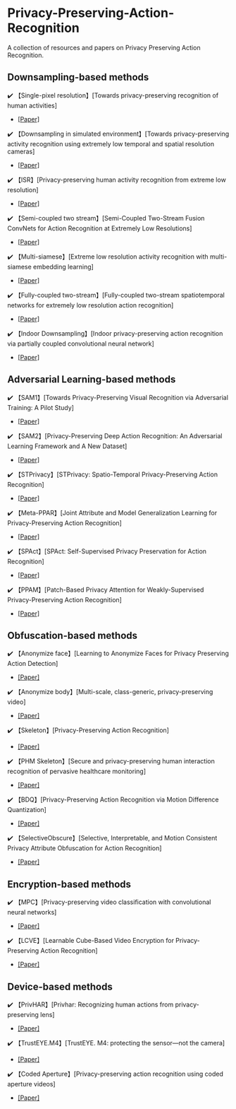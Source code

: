 # Privacy-Preserving-Action-Recognition
A collection of resources and papers on Privacy Preserving Action Recognition.

## Downsampling-based methods
:heavy_check_mark: 【Single-pixel resolution】[Towards privacy-preserving recognition of human activities]
- [[Paper]](https://ieeexplore.ieee.org/abstract/document/7351605)

:heavy_check_mark: 【Downsampling in simulated environment】[Towards privacy-preserving activity recognition using extremely low temporal and spatial resolution cameras]
- [[Paper]](https://www.cv-foundation.org/openaccess/content_cvpr_workshops_2015/W08/html/Dai_Towards_Privacy-Preserving_Activity_2015_CVPR_paper.html)

:heavy_check_mark: 【ISR】[Privacy-preserving human activity recognition from extreme low resolution]
- [[Paper]](https://ojs.aaai.org/index.php/AAAI/article/view/11233)

:heavy_check_mark: 【Semi-coupled two stream】[Semi-Coupled Two-Stream Fusion ConvNets for Action Recognition at Extremely Low Resolutions]
- [[Paper]](https://ieeexplore.ieee.org/abstract/document/7926606)

:heavy_check_mark: 【Multi-siamese】[Extreme low resolution activity recognition with multi-siamese embedding learning]
- [[Paper]](https://ojs.aaai.org/index.php/AAAI/article/view/12299)

:heavy_check_mark: 【Fully-coupled two-stream】[Fully-coupled two-stream spatiotemporal networks for extremely low resolution action recognition]
- [[Paper]](https://ieeexplore.ieee.org/abstract/document/8354282)


:heavy_check_mark: 【Indoor Downsampling】[Indoor privacy-preserving action recognition via partially coupled convolutional neural network]
- [[Paper]](https://ieeexplore.ieee.org/abstract/document/9361114)


## Adversarial Learning-based methods
:heavy_check_mark: 【SAM1】[Towards Privacy-Preserving Visual Recognition via Adversarial Training: A Pilot Study]
- [[Paper]](https://openaccess.thecvf.com/content_ECCV_2018/html/Zhenyu_Wu_Towards_Privacy-Preserving_Visual_ECCV_2018_paper.html)

:heavy_check_mark: 【SAM2】[Privacy-Preserving Deep Action Recognition: An Adversarial Learning Framework and A New Dataset]
- [[Paper]](https://ieeexplore.ieee.org/abstract/document/9207852)

:heavy_check_mark: 【STPrivacy】[STPrivacy: Spatio-Temporal Privacy-Preserving Action Recognition]
- [[Paper]](https://openaccess.thecvf.com/content/ICCV2023/html/Li_STPrivacy_Spatio-Temporal_Privacy-Preserving_Action_Recognition_ICCV_2023_paper.html)

:heavy_check_mark: 【Meta-PPAR】[Joint Attribute and Model Generalization Learning for Privacy-Preserving Action Recognition]
- [[Paper]](https://proceedings.neurips.cc/paper_files/paper/2023/hash/b762632135b16f1225672f9fe2a9740b-Abstract-Conference.html)

:heavy_check_mark: 【SPAct】[SPAct: Self-Supervised Privacy Preservation for Action Recognition]
- [[Paper]](https://openaccess.thecvf.com/content/CVPR2022/html/Dave_SPAct_Self-Supervised_Privacy_Preservation_for_Action_Recognition_CVPR_2022_paper.html)

:heavy_check_mark: 【PPAM】[Patch-Based Privacy Attention for Weakly-Supervised Privacy-Preserving Action Recognition]
- [[Paper]](https://ieeexplore.ieee.org/abstract/document/10582006)

## Obfuscation-based methods
:heavy_check_mark: 【Anonymize face】[Learning to Anonymize Faces for Privacy Preserving Action Detection]
- [[Paper]](https://openaccess.thecvf.com/content_ECCV_2018/html/Zhongzheng_Ren_Learning_to_Anonymize_ECCV_2018_paper.html)

:heavy_check_mark: 【Anonymize body】[Multi-scale, class-generic, privacy-preserving video]
- [[Paper]](https://www.mdpi.com/2079-9292/10/10/1172)


:heavy_check_mark: 【Skeleton】[Privacy-Preserving Action Recognition]
- [[Paper]](https://ieeexplore.ieee.org/abstract/document/9747456)


:heavy_check_mark: 【PHM Skeleton】[Secure and privacy-preserving human interaction recognition of pervasive healthcare monitoring]
- [[Paper]](https://ieeexplore.ieee.org/abstract/document/9961947)


:heavy_check_mark: 【BDQ】[Privacy-Preserving Action Recognition via Motion Difference Quantization]
- [[Paper]](https://link.springer.com/chapter/10.1007/978-3-031-19778-9_30)


:heavy_check_mark: 【SelectiveObscure】[Selective, Interpretable, and Motion Consistent Privacy Attribute Obfuscation for Action Recognition]
- [[Paper]](https://openaccess.thecvf.com/content/CVPR2024/html/Ilic_Selective_Interpretable_and_Motion_Consistent_Privacy_Attribute_Obfuscation_for_Action_CVPR_2024_paper.html)

## Encryption-based methods
:heavy_check_mark: 【MPC】[Privacy-preserving video classification with convolutional neural networks]
- [[Paper]](https://proceedings.mlr.press/v139/pentyala21a.html)


:heavy_check_mark: 【LCVE】[Learnable Cube-Based Video Encryption for Privacy-Preserving Action Recognition]
- [[Paper]](https://openaccess.thecvf.com/content/WACV2024/html/Ishikawa_Learnable_Cube-Based_Video_Encryption_for_Privacy-Preserving_Action_Recognition_WACV_2024_paper.html)

## Device-based methods
:heavy_check_mark: 【PrivHAR】[Privhar: Recognizing human actions from privacy-preserving lens]
- [[Paper]](https://link.springer.com/chapter/10.1007/978-3-031-19772-7_19)


:heavy_check_mark: 【TrustEYE.M4】[TrustEYE. M4: protecting the sensor—not the camera]
- [[Paper]](https://ieeexplore.ieee.org/abstract/document/6918661)


:heavy_check_mark: 【Coded Aperture】[Privacy-preserving action recognition using coded aperture videos]
- [[Paper]](https://openaccess.thecvf.com/content_CVPRW_2019/html/CV-COPS/Wang_Privacy-Preserving_Action_Recognition_Using_Coded_Aperture_Videos_CVPRW_2019_paper.html)


